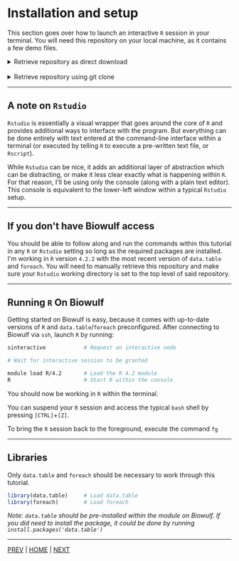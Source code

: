 # Installation and setup

This section goes over how to launch an interactive `R` session in your terminal. You will need this repository on your local machine, as it contains a few demo files.

<details><summary>Retrieve repository as direct download</summary>
<br>

Download this [`zip` file](https://github.com/cory-weller/data-wrangling-R/archive/refs/heads/main.zip)
and unzip the `data-wrangling-R-main` folder into a location you can remember. 
You will need to open this target location within `R` or `Rstudio`.

</details>
<br>
<details><summary>Retrieve repository using git clone</summary>
<br>

If `git` is installed on your machine (i.e. Mac and linux users):
```bash
# while you are alrady in the directory you want to download to
git clone https://github.com/cory-weller/data-wrangling-R.git
```
</details>

---

## A note on `Rstudio`
`Rstudio` is essentially a visual wrapper that goes around the core of `R` and provides additional ways to interface with the program. But everything can be done entirely with text entered at the command-line interface within a terminal (or executed by telling `R` to execute a pre-written text file, or `Rscript`).

While `Rstudio` can be nice, it adds an additional layer of abstraction which can be distracting, or make it less clear exactly what is happening within `R`. For that reason, I'll be using only the console (along with a plain text editor). This console is equivalent to the lower-left window within a typical `Rstudio` setup.

---

## If you don't have Biowulf access
You should be able to follow along and run the commands within this tutorial in any `R` or `Rstudio` setting so long as the required packages are installed. I'm working in `R` version `4.2.2` with the most recent version of `data.table` and `foreach`. You will need to manually retrieve this repository and make sure your `Rstudio` working directory is set to the top level of said repository.

---

## Running `R` On Biowulf
Getting started on Biowulf is easy, because it comes with up-to-date versions of `R` and `data.table`/`foreach` preconfigured. After connecting to Biowulf via `ssh`, launch `R` by running:

```bash
sinteractive            # Request an interactive node

# Wait for interactive session to be granted

module load R/4.2       # Load the R 4.2 module
R                       # Start R within the console
```

You should now be working in `R` within the terminal. 

You can suspend your `R` session and access the typical `bash` shell by pressing `[CTRL]`+`[Z]`.

To bring the `R` session back to the foreground, execute the command `fg`

---

## Libraries

Only `data.table` and `foreach` should be necessary to work through this tutorial.
```R
library(data.table)     # Load data.table
library(foreach)        # Load foreach
```

*Note: `data.table` should be pre-installed within the module on Biowulf. If you *did* need to install the package, it could be done by running `install.packages('data.table')`*

---

[PREV](/00_intro/README.md) | [HOME](/README.md) | [NEXT](B.md)